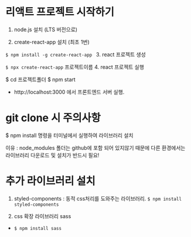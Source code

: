 # 리액트 프로젝트 시작하기

1. node.js 설치 (LTS 버전으로)

2. create-react-app 설치 (최초 1번)

`$ npm install -g create-react-app ` 3. react 프로젝트 생성

`$ npx create-react-app` 프로젝트이름 4. react 프로젝트 실행

$ cd 프로젝트폴더
$ npm start

- http://localhost:3000 에서 프론트엔드 서버 실행.

# git clone 시 주의사항

$ npm install
명령을 터미널에서 실행하여 라이브러리 설치 <br/>

이유 : node_modules 폴더는 github에 포함 되어 있지않기 때문에 다른 환경에서는 라이브러리 다운로드 및
설치가 반드시 필요!

# 추가 라이브러리 설치

1. styled-components : 동적 css처리를 도와주는 라이브러리.
   `$ npm install styled-components`

2. css 확장 라이브러리 sass

- `$ npm install sass`
